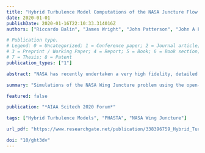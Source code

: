 ```yaml
---
title: "Hybrid Turbulence Model Computations of the NASA Juncture Flow Model Using PHASTA"
date: 2020-01-01
publishDate: 2020-01-16T22:10:33.314016Z
authors: ["Riccardo Balin", "James Wright", "John Patterson", "John A Farnsworth", "John A Evans", "Raj Lakhani", "Philippe Spalart", "Kenneth E Jansen"]

# Publication type.
# Legend: 0 = Uncategorized; 1 = Conference paper; 2 = Journal article;
# 3 = Preprint / Working Paper; 4 = Report; 5 = Book; 6 = Book section;
# 7 = Thesis; 8 = Patent
publication_types: ["1"]

abstract: "NASA has recently undertaken a very high fidelity, detailed experiment focused on flow separation at the junction of a wing and its fuselage. It is well known that Reynolds-averaged Navier-Stokes (RANS) models, especially linear eddy viscosity models, struggle to predict this type of flow. Since large eddy simulation (LES) models can be considerably more expensive, hybrid turbulence models are of interest. These hybrid models rely on RANS modeling of all attached flow regions, therefore the first study of this paper confirms that a grid independent Spalart-Allmaras turbulence model predicts the flow well in all but separated region near the wing/fuselage junction. Grid independence is verified by performing a uniform refinement of an unstructured grid boundary layer mesh employing 71 million elements resulting in a 567 million element mesh. The second study undertaken in this paper is a preliminary Delayed Detached Eddy Simulation (DDES) on the 71 million element mesh to obtain an initial assessment of the prediction of such a hybrid model even before additional resolution is added to the separated flow regions that switch over from RANS to scale-resolving mode. Simulation predictions of surface pressure, velocity profiles, and oil flow separation are compared with those from the experiment and discussed."

summary: "Simulations of the NASA Wing Juncture problem using the open-source PHASTA solver. Results from SA and DDES turbulence models with adaptive refinement are examined."

featured: false

publication: "*AIAA Scitech 2020 Forum*"

tags: ["Hybrid Turbulence Models", "PHASTA", "NASA Wing Juncture"]

url_pdf: "https://www.researchgate.net/publication/338396759_Hybrid_Turbulence_Model_Computations_of_the_NASA_Juncture_Flow_Model_Using_PHASTA"

doi: "10/ght3dv"
---
```


